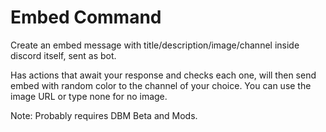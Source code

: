 # Embed Command
Create an embed message with title/description/image/channel inside discord itself, sent as bot.

Has actions that await your response and checks each one, will then send embed with random color to the channel of your choice.
You can use the image URL or type none for no image.

Note: Probably requires DBM Beta and Mods.